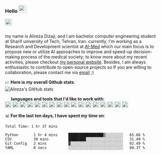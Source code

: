 ### Hello <img src="https://media.giphy.com/media/hvRJCLFzcasrR4ia7z/giphy.gif" width="25px">
<a href="https://www.linkedin.com/in/alireza-dizaji-43a634194/">
  <img align="left" alt="Alireza's LinkedIN" width="22px" src="https://raw.githubusercontent.com/peterthehan/peterthehan/master/assets/linkedin.svg" />
</a>

<!---
![](https://visitor-badge.glitch.me/badge?page_id=alirezadizaji.alirezadizaji)
--->
<br/><br/>

my name is Alireza Dizaji, and I am bachelor computer engineering student at Sharif university of Tech, Tehran, Iran. currently, I'm working as a Research and Development scientist at [AI-Med](https://aimed-sharif.ir)  which our main focus is to propose new or utilize AI approaches to improve and speed-up decision-making process of the medical society; to know more about my recent activities, please checkout [my personal website](https://alirezadizaji.github.io). Besides, I am always enthusiastic to contribute to open-source projects so If you are willing to collaboration, please contact me via [email](mailto:alirezadizaji@yahoo.com) ;)  

📈 **Here is my overall Github stats**:
</br>
![Alireza's GitHub stats](https://github-readme-stats.vercel.app/api?username=alirezadizaji&hide=stars&show_icons=true&count_private=true&theme=tokyonight)
</br>

<img height="15" src="https://user-images.githubusercontent.com/33565522/164893004-b8e1168a-4bcc-476a-8524-eadf29378fff.png"> **languages and tools that I'd like to work with**:
<br/>
<img height="20" src="https://cdn.jsdelivr.net/gh/devicons/devicon/icons/python/python-original.svg" />
<img height="20" src="https://cdn.jsdelivr.net/gh/devicons/devicon/icons/java/java-original.svg" />
<img height="20" src="https://cdn.jsdelivr.net/gh/devicons/devicon/icons/jupyter/jupyter-original.svg" />
<img height="20" src="https://cdn.jsdelivr.net/gh/devicons/devicon/icons/pytorch/pytorch-original.svg" />
<img height="20" src="https://cdn.jsdelivr.net/gh/devicons/devicon/icons/tensorflow/tensorflow-original.svg" />
<img height="20" src="https://cdn.jsdelivr.net/gh/devicons/devicon/icons/opencv/opencv-original.svg" />
<img height="20" src="https://cdn.jsdelivr.net/gh/devicons/devicon/icons/pandas/pandas-original.svg" />
<img height="20" src="https://cdn.jsdelivr.net/gh/devicons/devicon/icons/numpy/numpy-original.svg" />
<img height="20" src="https://cdn.jsdelivr.net/gh/devicons/devicon/icons/selenium/selenium-original.svg" />
<img height="20" src="https://cdn.jsdelivr.net/gh/devicons/devicon/icons/git/git-original.svg" />
<img height="20" src="https://cdn.jsdelivr.net/gh/devicons/devicon/icons/ansible/ansible-original.svg" />
<img height="20" src="https://cdn.jsdelivr.net/gh/devicons/devicon/icons/anaconda/anaconda-original.svg" />
<img height="20" src="https://cdn.jsdelivr.net/gh/devicons/devicon/icons/mysql/mysql-original.svg" />
<img height="20" src="https://cdn.jsdelivr.net/gh/devicons/devicon/icons/latex/latex-original.svg" />
<img height="20" src="https://cdn.jsdelivr.net/gh/devicons/devicon/icons/ssh/ssh-original.svg" />
<img height="20" src="https://cdn.jsdelivr.net/gh/devicons/devicon/icons/ubuntu/ubuntu-plain.svg" />
<img height="20" src="https://cdn.jsdelivr.net/gh/devicons/devicon/icons/vscode/vscode-original.svg" />

📊 **For the last ten days, I have spent my time on**:
<!--START_SECTION:waka-->

```text
Total Time: 1 hr 37 mins

Python       1 hr 4 mins     ████████████████▒░░░░░░░░   65.66 %
CSV          30 mins         ████████░░░░░░░░░░░░░░░░░   31.49 %
Git Config   2 mins          ▓░░░░░░░░░░░░░░░░░░░░░░░░   02.49 %
YAML         0 secs          ░░░░░░░░░░░░░░░░░░░░░░░░░   00.37 %
```

<!--END_SECTION:waka-->

<!---
[![Alireza's wakatime stats](https://github-readme-stats.vercel.app/api/wakatime?username=alirezadizaji&v=2)](https://wakatime.com/@alirezadizaji)
--->

<!---
[![Top Langs](https://github-readme-stats.vercel.app/api/top-langs/?username=alirezadizaji&exclude_repo=&langs_count=8&layout=compact)](https://github.com/alirezadizaji)
</br>
--->


<!---
[![Personal website](https://github-readme-stats.vercel.app/api/pin/?username=alirezadizaji&repo=styletransfer&show_owner=true)](https://github.com/alirezadizaji/StyleTransfer)
--->

<!---
alirezadizaji/alirezadizaji is a ✨ special ✨ repository because its `README.md` (this file) appears on your GitHub profile.
You can click the Preview link to take a look at your changes.
--->
